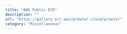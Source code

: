 ```yaml
---
title: "AWS Public ECR"
description: ""
url: "https://gallery.ecr.aws/prowler-cloud/prowler"
category: "Miscellaneous"
---
```

